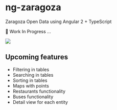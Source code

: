 # ng-zaragoza
Zaragoza Open Data using Angular 2 + TypeScript

:construction: Work In Progress ...

![](http://i.imgur.com/oypepNJ.png)

## Upcoming features
* Filtering in tables
* Searching in tables
* Sorting in tables
* Maps with points
* Restaurants functionality
* Buses functionality
* Detail view for each entity
